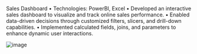 Sales Dashboard 
•	Technologies: PowerBI, Excel 
•	Developed an interactive sales dashboard to visualize and track online sales performance.
•	Enabled data-driven decisions through customized filters, slicers, and drill-down capabilities.
•	Implemented calculated fields, joins, and parameters to enhance dynamic user interactions.

![image](https://github.com/user-attachments/assets/dbb973ba-8f93-4bb0-ae9e-085eadb235dd)
